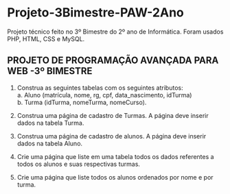 # Projeto-3Bimestre-PAW-2Ano
Projeto técnico feito no 3º Bimestre do 2º ano de Informática. Foram usados PHP, HTML, CSS e MySQL.

## PROJETO DE PROGRAMAÇÃO AVANÇADA PARA WEB -3º BIMESTRE

1. Construa as seguintes tabelas com os seguintes atributos:<br/>
a. Aluno (matrícula, nome, rg, cpf, data_nascimento, idTurma)<br/>
b. Turma (idTurma, nomeTurma, nomeCurso).

2. Construa uma página de cadastro de Turmas. A página deve inserir dados na tabela
Turma.

3. Construa uma página de cadastro de alunos. A página deve inserir dados na tabela
Aluno.

4. Crie uma página que liste em uma tabela todos os dados referentes a todos os alunos
e suas respectivas turmas.

5. Crie uma página que liste todos os alunos ordenados por nome e por turma.

